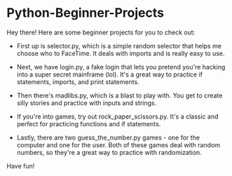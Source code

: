 # Python-Beginner-Projects

Hey there! Here are some beginner projects for you to check out:


* First up is selector.py, which is a simple random selector that helps me choose who to FaceTime. It deals with imports and is really easy to use.

* Next, we have login.py, a fake login that lets you pretend you're hacking into a super secret mainframe (lol). It's a great way to practice if statements, imports, and print statements.

* Then there's madlibs.py, which is a blast to play with. You get to create silly stories and practice with inputs and strings.

* If you're into games, try out rock_paper_scissors.py. It's a classic and perfect for practicing functions and if statements.

* Lastly, there are two guess_the_number.py games - one for the computer and one for the user. Both of these games deal with random numbers, so they're a 
great way to practice with randomization.


Have fun!
